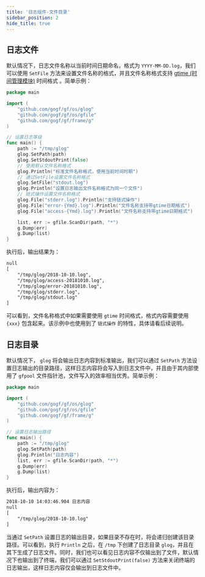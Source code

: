 ```yaml
---
title: '日志组件-文件目录'
sidebar_position: 2
hide_title: true
---
```


## 日志文件

默认情况下，日志文件名称以当前时间日期命名，格式为 `YYYY-MM-DD.log`，我们可以使用 `SetFile` 方法来设置文件名称的格式，并且文件名称格式支持 [gtime (时间管理模块)](output/goframe-v1.14-md/模块列表/系统相关/gtime%20-时间管理模块) 时间格式 。简单示例：

```  go
package main

import (
    "github.com/gogf/gf/os/glog"
    "github.com/gogf/gf/os/gfile"
    "github.com/gogf/gf/frame/g"
)

// 设置日志等级
func main() {
    path := "/tmp/glog"
    glog.SetPath(path)
    glog.SetStdoutPrint(false)
    // 使用默认文件名称格式
    glog.Println("标准文件名称格式，使用当前时间时期")
    // 通过SetFile设置文件名称格式
    glog.SetFile("stdout.log")
    glog.Println("设置日志输出文件名称格式为同一个文件")
    // 链式操作设置文件名称格式
    glog.File("stderr.log").Println("支持链式操作")
    glog.File("error-{Ymd}.log").Println("文件名称支持带gtime日期格式")
    glog.File("access-{Ymd}.log").Println("文件名称支持带gtime日期格式")

    list, err := gfile.ScanDir(path, "*")
    g.Dump(err)
    g.Dump(list)
}

```

执行后，输出结果为：

``` html
null
[
	"/tmp/glog/2018-10-10.log",
	"/tmp/glog/access-20181010.log",
	"/tmp/glog/error-20181010.log",
	"/tmp/glog/stderr.log",
	"/tmp/glog/stdout.log"
]

```

可以看到，文件名称格式中如果需要使用 `gtime` 时间格式，格式内容需要使用 `{xxx}` 包含起来。该示例中也使用到了 `链式操作` 的特性，具体请看后续说明。

## 日志目录

默认情况下， `glog` 将会输出日志内容到标准输出，我们可以通过 `SetPath` 方法设置日志输出的目录路径，这样日志内容将会写入到日志文件中，并且由于其内部使用了 `gfpool` 文件指针池，文件写入的效率相当优秀。简单示例：

```  go
package main

import (
    "github.com/gogf/gf/os/glog"
    "github.com/gogf/gf/os/gfile"
    "github.com/gogf/gf/frame/g"
)

// 设置日志输出路径
func main() {
    path := "/tmp/glog"
    glog.SetPath(path)
    glog.Println("日志内容")
    list, err := gfile.ScanDir(path, "*")
    g.Dump(err)
    g.Dump(list)
}

```

执行后，输出内容为：

``` html
2018-10-10 14:03:46.904 日志内容
null
[
	"/tmp/glog/2018-10-10.log"
]

```

当通过 `SetPath` 设置日志的输出目录，如果目录不存在时，将会递归创建该目录路径。可以看到，执行 `Println` 之后，在 `/tmp` 下创建了日志目录 `glog`，并且在其下生成了日志文件。同时，我们也可以看见日志内容不仅输出到了文件，默认情况下也输出到了终端，我们可以通过 `SetStdoutPrint(false)` 方法来关闭终端的日志输出，这样日志内容仅会输出到日志文件中。